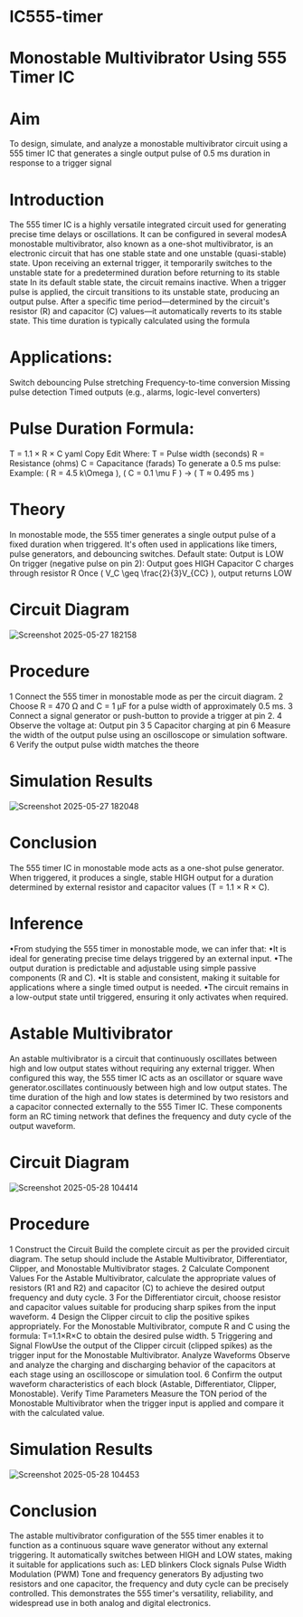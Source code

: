 # IC555-timer
# Monostable Multivibrator Using 555 Timer IC
# Aim 
To design, simulate, and analyze a monostable multivibrator circuit using a 555 timer IC that generates a single output pulse of 0.5 ms duration in response to a trigger signal
# Introduction
The 555 timer IC is a highly versatile integrated circuit used for generating precise time delays or oscillations. 
It can be configured in several modesA monostable multivibrator, also known as a one-shot multivibrator,
is an electronic circuit that has one stable state and one unstable (quasi-stable) state. Upon receiving an external trigger, 
it temporarily switches to the unstable state for a predetermined duration before returning to its stable state
In its default stable state, the circuit remains inactive. When a trigger pulse is applied, the circuit transitions to its unstable state, 
producing an output pulse. After a specific time period—determined by the circuit's resistor (R) and capacitor (C) values—it automatically
reverts to its stable state. This time duration is typically calculated using the formula
# Applications:
Switch debouncing 
Pulse stretching
Frequency-to-time conversion
Missing pulse detection
Timed outputs (e.g., alarms, logic-level converters)
# Pulse Duration Formula:
T = 1.1 × R × C
yaml Copy Edit
Where:
T = Pulse width (seconds)
R = Resistance (ohms)
C = Capacitance (farads)
To generate a 0.5 ms pulse:
Example: ( R = 4.5 k\Omega ), ( C = 0.1 \mu F ) → ( T ≈ 0.495 ms )

# Theory
In monostable mode, the 555 timer generates a single output pulse of a fixed duration when triggered. It's often used in applications like timers, pulse generators, and debouncing switches.
Default state: Output is LOW
On trigger (negative pulse on pin 2): Output goes HIGH
Capacitor C charges through resistor R
Once ( V_C \geq \frac{2}{3}V_{CC} ), output returns LOW
# Circuit Diagram
![Screenshot 2025-05-27 182158](https://github.com/user-attachments/assets/2ce9c8ba-5391-4b98-a0b1-2a625b813cba)



# Procedure
1 Connect the 555 timer in monostable mode as per the circuit diagram.
2 Choose R = 470 Ω and C = 1 µF for a pulse width of approximately 0.5 ms.
3 Connect a signal generator or push-button to provide a trigger at pin 2.
4 Observe the voltage at:
Output pin 3
5 Capacitor charging at pin 6
Measure the width of the output pulse using an oscilloscope or simulation software.
6 Verify the output pulse width matches the theore
# Simulation Results
![Screenshot 2025-05-27 182048](https://github.com/user-attachments/assets/c72aaf31-8488-4a91-9b6d-63a146349626)

# Conclusion
The 555 timer IC in monostable mode acts as a one-shot pulse generator. When triggered, it produces a single, stable HIGH output for a duration determined by external resistor and capacitor values (T = 1.1 × R × C).
# Inference
•From studying the 555 timer in monostable mode, we can infer that:
•It is ideal for generating precise time delays triggered by an external input.
•The output duration is predictable and adjustable using simple passive components (R and C).
•It is stable and consistent, making it suitable for applications where a single timed output is needed.
•The circuit remains in a low-output state until triggered, ensuring it only activates when required.

# Astable Multivibrator
An astable multivibrator is a circuit that continuously oscillates between high and low output states without requiring any external trigger. When configured this way, the 555 timer IC acts as an oscillator or square wave generator.oscillates continuously between high and low output states. The time duration of the high and low states is determined by two resistors and a capacitor connected externally to the 555 Timer IC. These components form an RC timing network that defines the frequency and duty cycle of the output waveform.
# Circuit Diagram

![Screenshot 2025-05-28 104414](https://github.com/user-attachments/assets/e22bac3c-8de1-4906-88e3-fbc6d5358b4a)


# Procedure
1 Construct the Circuit Build the complete circuit as per the provided circuit diagram. The setup should include the Astable Multivibrator, Differentiator, Clipper, and Monostable Multivibrator stages.
2 Calculate Component Values For the Astable Multivibrator, calculate the appropriate values of resistors (R1 and R2) and capacitor (C) to achieve the desired output frequency and duty cycle.
3 For the Differentiator circuit, choose resistor and capacitor values suitable for producing sharp spikes from the input waveform.
4 Design the Clipper circuit to clip the positive spikes appropriately. For the Monostable Multivibrator, compute R and C using the formula: T=1.1×R×C to obtain the desired pulse width.
5 Triggering and Signal FlowUse the output of the Clipper circuit (clipped spikes) as the trigger input for the Monostable Multivibrator. Analyze Waveforms Observe and analyze the charging and discharging behavior of the capacitors at each stage using an oscilloscope or simulation tool.
6 Confirm the output waveform characteristics of each block (Astable, Differentiator, Clipper, Monostable).
Verify Time Parameters Measure the TON period of the Monostable Multivibrator when the trigger input is applied and compare it with the calculated value.
# Simulation Results

![Screenshot 2025-05-28 104453](https://github.com/user-attachments/assets/a347682f-a8a7-46b1-ae39-e28a19c44cc3)


# Conclusion
The astable multivibrator configuration of the 555 timer enables it to function as a continuous square wave generator without any external triggering. It automatically switches between HIGH and LOW states, making it suitable for applications such as:
LED blinkers
Clock signals
Pulse Width Modulation (PWM)
Tone and frequency generators
By adjusting two resistors and one capacitor, the frequency and duty cycle can be precisely controlled. This demonstrates the 555 timer's versatility, reliability, and widespread use in both analog and digital electronics.
